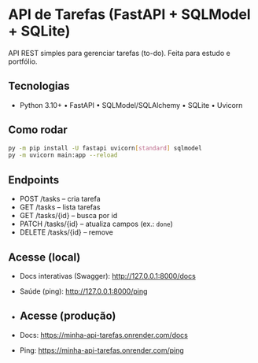 # API de Tarefas (FastAPI + SQLModel + SQLite)

API REST simples para gerenciar tarefas (to-do). Feita para estudo e portfólio.

## Tecnologias
- Python 3.10+ • FastAPI • SQLModel/SQLAlchemy • SQLite • Uvicorn

## Como rodar
~~~bash
py -m pip install -U fastapi uvicorn[standard] sqlmodel
py -m uvicorn main:app --reload
~~~

## Endpoints
- POST /tasks – cria tarefa  
- GET /tasks – lista tarefas  
- GET /tasks/{id} – busca por id  
- PATCH /tasks/{id} – atualiza campos (ex.: `done`)  
- DELETE /tasks/{id} – remove

## Acesse (local)
- Docs interativas (Swagger): http://127.0.0.1:8000/docs  
- Saúde (ping): http://127.0.0.1:8000/ping

- ## Acesse (produção)
- Docs: https://minha-api-tarefas.onrender.com/docs
- Ping: https://minha-api-tarefas.onrender.com/ping


